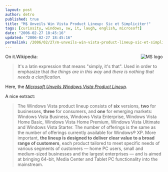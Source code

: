 ```yaml
---
layout: post
author: detro
published: true
title: "M$ Unveils Win Vista Product Lineup: Sic et Simpliciter!"
tags: [curiosity, windows, sw, it, laugh, english, microsoft]
date: "2006-02-27 18:45:16"
updated: "2006-02-27 18:45:16"
permalink: /2006/02/27/m-unveils-win-vista-product-lineup-sic-et-simpliciter/
---
```


<img align="right" src="http://www.microsoft.com/library/toolbar/3.0/images/banners/ms_masthead_ltr.gif" alt="MS logo" />
On it.Wikipedia:
<blockquote>It's a latin expression that means "simply, it's that". Used in order to emphasize that <em>the things are in this way</em> and <em>there is nothing that needs a clarification</em>.
</blockquote>

Here, the <a href="http://www.microsoft.com/presspass/press/2006/feb06/02-26WinVistaProductsPR.mspx"><em>Microsoft Unveils Windows Vista Product Lineup</em></a>.

A nice extract:
<blockquote>The Windows Vista product lineup consists of <strong>six</strong> versions, <strong>two</strong> for businesses, <strong>three</strong> for consumers, and <strong>one</strong> for emerging markets: Windows Vista Business, Windows Vista Enterprise, Windows Vista Home Basic, Windows Vista Home Premium, Windows Vista Ultimate and Windows Vista Starter. The number of offerings is the same as the number of offerings currently available for Windows® XP. More important, <strong>the lineup is designed to deliver clear value to a broad range of customers</strong>, each product tailored to meet specific needs of various segments of customers — home PC users, small and medium-sized businesses and the largest enterprises — and is aimed at bringing 64-bit, Media Center and Tablet PC functionality into the mainstream.</blockquote>




